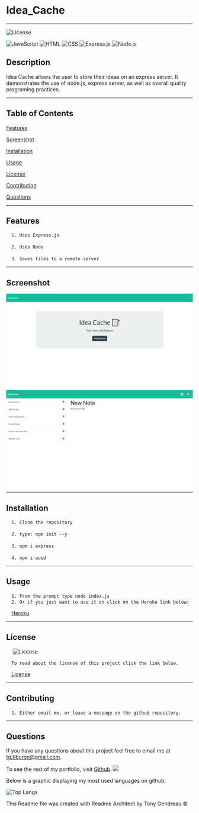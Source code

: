 # Idea_Cache
---

  ![License](https://img.shields.io/github/license/tgtiburon/Idea_Cache?style=flat-square)
  
  ![JavaScript](https://img.shields.io/badge/JavaScript-F7DF1E?style=for-the-badge&logo=javascript&logoColor=black) 
  ![HTML](https://img.shields.io/badge/HTML-239120?style=for-the-badge&logo=html5&logoColor=white) 
  ![CSS](https://img.shields.io/badge/CSS-239120?&style=for-the-badge&logo=css3&logoColor=white) 
  ![Express.js](https://img.shields.io/badge/express.js-%23404d59.svg?style=for-the-badge&logo=express&logoColor=%2361DAFB) 
  ![Node.js](https://img.shields.io/badge/Node.js-43853D?style=for-the-badge&logo=node.js&logoColor=white) 
## Description

Idea Cache allows the user to store their ideas on an express server.  It demonstrates the use of node.js, express server, as well as overall quality programing practices.

---
  ## Table of Contents

  [Features](#features)

  [Screenshot](#screenshot)

  [Installation](#installation)
    
  [Usage](#usage)
    
  [License](#license)
    
  [Contributing](#contributing)

  [Questions](#questions)
  
  

---

## Features

      1. Uses Express.js 

      2. Uses Node 

      3. Saves files to a remote server 
---

## Screenshot 
  ![](./assets/idea_cache_scn.png)
  ![](./assets/idea_cache_scn2.png)
  
  

  ---

  ## Installation

      1. Clone the repository 

      2. type: npm init --y 

      3. npm i express 

      4. npm i uuid 
---
  ## Usage

      1. From the prompt type node index.js 
      2. Or if you just want to use it on click on the Heroku link below: 
   &emsp;[Heroku](https://idea-cache-tgtiburon.herokuapp.com/)


  ---
  ## License 

  &emsp; ![License](https://img.shields.io/github/license/tgtiburon/Idea_Cache?style=flat-square)

      To read about the license of this project click the link below.

  &emsp;[License](https://github.com/tgtiburon/Idea_Cache/blob/main/LICENSE) 

  ---
  ## Contributing

      1. Either email me, or leave a message on the github repository. 


---
## Questions

If you have any questions about this project feel free to email me at <tg.tiburon@gmail.com>.  

To see the rest of my portfolio, visit [Github](https://github.com/tgtiburon).
![](./images/GitHub-Mark-32px.png)

Below is a graphic displaying my most used languages on github.

![Top Langs](https://github-readme-stats.vercel.app/api/top-langs/?username=tgtiburon)


This Readme file was created with Readme Architect by Tony Gendreau &copy;
